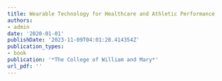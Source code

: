 ```yaml
---
title: Wearable Technology for Healthcare and Athletic Performance
authors:
- admin
date: '2020-01-01'
publishDate: '2023-11-09T04:01:28.414354Z'
publication_types:
- book
publication: '*The College of William and Mary*'
url_pdf: '' 
---
```

